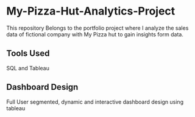 # My-Pizza-Hut-Analytics-Project
This repository Belongs to the portfolio project where I analyze the sales data of fictional company with My Pizza hut to gain insights form data.

## Tools Used
SQL and Tableau

## Dashboard Design
Full User segmented, dynamic and interactive dashboard design using tableau
